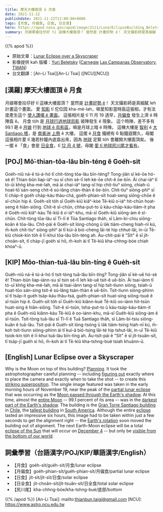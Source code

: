 ```yaml
---
title: 摩天大樓面頂 ê 月食
date: 2021-11-22
publishdate: 2021-11-22T12:00:00+0800
tags: [月食, 月偏食, 日食, 日全食]
hero: https://apod.nasa.gov/apod/image/2111/LunarEclipseBuilding_Beletsky_960.jpg
summary: 月娘哪會拄仔好 tī 這棟大樓面頂？ 當然是 計畫好勢 ê！ 天文攝影師是真細膩 leh 計畫這个畫面。
---
```


{{% apod %}}

- 原始文章：[Lunar Eclipse over a Skyscraper](https://apod.nasa.gov/apod/ap211122.html)
- 影像提供 kah 版權：[Yuri Beletsky](https://www.instagram.com/yuribeletsky/) ([Carnegie](http://carnegiescience.edu/) [Las Campanas Observatory](http://www.lco.cl/), [TWAN](https://twanight.org/about/))
- 台文翻譯：[An-Li Tsai][An-Li Tsai] ([NCU][NCU])

## [漢羅] 摩天大樓面頂 ê 月食
月娘哪會拄仔好 tī 這棟大樓面頂？
當然是 [計畫好勢 ê][Planning]！
天文攝影師是真細膩 leh 計畫這个畫面。
愛 [知影][figuring out] tī 佗位囥 kha-mé-lah，嘛愛知影當時翕這張相，才有法度產生這个 [使人讚嘆 ê 畫面][striking superposition]。
這張相片是 tī 11 月 19 透早，[月偏食][partial lunar eclipse] 發生上濟 ê 時陣翕 ê。
月食 to̍h 是 [月球行過地球烏影][Moon passed through the Earth's shadow t] 彼陣發生 ê 現象。
這个時陣，差不多有 99.1 葩 ê [月娘][entire Moon] 行到 [地球 ê 烏影區][darkest part of the Earth's shadow]，嘛是月球上暗 ê 時陣。
這棟大樓是 [智利][Chile] ê [大 Santiago 塔][Gran Torre Santiago building]，是 [南美洲][South America] [上懸][tallest building] ê 大樓。
這擺 ê [月食][eclipse] 攏總有 6 點鐘遐爾久，毋閣這張相片愛 tī 幾若秒鐘內底翕出來，因為 [地球][Earth's rotation] 足緊 to̍h 會離開大樓面頂矣。
後一擺 ê 「食」會是 [日全食][eclipse of the Sun]，tī [12 月 4 號][December 4]，毋閣 [愛 tī 地球尻川尾才看有][visible from the bottom of our world]。

## [POJ] Mô͘-thian-tōa-lâu bīn-téng ê Goe̍h-si̍t
Goe̍h-niû ná-ē tú-á-hó tī chit-tòng tōa-lâu bīn-téng?
Tong-jiân sī kè-ōe hó-sè ê!
Thian-bûn liap-iáⁿ-su sī chin sè-lī leh kè-ōe chit-ê ōe-bīn.
Ài chai-iáⁿ tī tó-ūi khǹg kha-mé-lah, mā ài chai-iáⁿ tang-sî hip chit-tiuⁿ siòng, chiah-ū hoat-tō͘ sán-seng chit-ê sú-lâng chàn-thàn ê ōe-bīn.
Chit-tiuⁿ siòng-phìⁿ sī tī cha̍p-it goe̍h cha̍p-káu thàu-chá, goe̍h-phian-si̍t hoat-seng siōng-chōe ê sî-chūn hip ê.
Goe̍h-si̍t to̍h sī Goe̍h-kiû kiâⁿ-kòe Tē-kiû o͘-iáⁿ hit-chūn hoat-seng ê hiān-siōng.
Chit-ê sî-chūn, chha-put-to ū káu-cha̍p-káu-tiám-it pha ê Goe̍h-niû kiâⁿ-kàu Tē-kiû ê o͘-iáⁿ-khu, mā-sī Goe̍h-kiû siōng-àm ê sî-chūn.
Chit-tòng tōa-lâu sī Tì-lī ê Tōa Santiago tha̍h, sī Lâm-bí-chiu siōng-koân ê tōa-lâu.
Chit-pái ê Goe̍h-si̍t lóng-chóng ū la̍k tiám-cheng hiah-nī kú, m̄-koh chit-tiuⁿ siòng-phìⁿ ài tī kúi-ā bió-cheng lāi-té hip chhut-lâi, in-ūi Tē-kiû chiok-kín to̍h ē lī-khui tōa-lâu bīn-téng ah.
Āu-chi̍t-pái ê "Si̍t" ē sī ji̍t-choân-si̍t, tī cha̍p-jī goe̍h sì hō, m̄-koh ài tī Tē-kiû kha-chhng-bóe chiah khòaⁿ-ū.

## [KIP] Môo-thian-tuā-lâu bīn-tíng ê Gue̍h-si̍t
Gue̍h-niû ná-ē tú-á-hó tī tsit-tòng tuā-lâu bīn-tíng?
Tong-jiân sī kè-uē hó-sè ê!
Thian-bûn liap-iánn-su sī tsin sè-lī leh kè-uē tsit-ê uē-bīn.
Ài tsai-iánn tī tó-uī khǹg kha-mé-lah, mā ài tsai-iánn tang-sî hip tsit-tiunn siòng, tsiah-ū huat-tōo sán-sing tsit-ê sú-lâng tsàn-thàn ê uē-bīn.
Tsit-tiunn siòng-phìnn sī tī tsa̍p-it gue̍h tsa̍p-káu thàu-tsá, gue̍h-phian-si̍t huat-sing siōng-tsuē ê sî-tsūn hip ê.
Gue̍h-si̍t to̍h sī Gue̍h-kiû kiânn-kuè Tē-kiû oo-iánn hit-tsūn huat-sing ê hiān-siōng.
Tsit-ê sî-tsūn, tsha-put-to ū káu-tsa̍p-káu-tiám-it pha ê Gue̍h-niû kiânn-kàu Tē-kiû ê oo-iánn-khu, mā-sī Gue̍h-kiû siōng-àm ê sî-tsūn.
Tsit-tòng tuā-lâu sī Tì-lī ê Tuā Santiago tha̍h, sī Lâm-bí-tsiu siōng-kuân ê tuā-lâu.
Tsit-pái ê Gue̍h-si̍t lóng-tsóng ū la̍k tiám-tsing hiah-nī kú, m̄-koh tsit-tiunn siòng-phìnn ài tī kuí-ā bió-tsing lāi-té hip tshut-lâi, in-uī Tē-kiû tsiok-kín to̍h ē lī-khui tuā-lâu bīn-tíng ah.
Āu-tsi̍t-pái ê "Si̍t" ē sī ji̍t-tsuân-si̍t, tī tsa̍p-jī gue̍h sì hō, m̄-koh ài tī Tē-kiû kha-tshng-bué tsiah khuànn-ū.

## [English] Lunar Eclipse over a Skyscraper
Why is the Moon on top of this building?
[Planning][Planning].
It took the astrophotographer careful planning -- including [figuring out][figuring out] exactly where to place the camera and exactly when to take the shot -- to create this [striking superposition][striking superposition].
The single image featured was taken in the early morning hours of November 19, near the peak of the [partial lunar eclipse][partial lunar eclipse] that was occurring as the [Moon passed through the Earth's shadow][Moon passed through the Earth's shadow e].
At this time, almost the [entire Moon][entire Moon] -- 99.1 percent of its area -- was in the [darkest part of the Earth's shadow][darkest part of the Earth's shadow].
The building is the [Gran Torre Santiago building][Gran Torre Santiago building] in [Chile][Chile], the [tallest building][tallest building] in [South America][South America].
Although the entire [eclipse][eclipse] lasted an impressive six hours, this image had to be taken within just a few seconds to get the alignment right -- the [Earth's rotation][Earth's rotation] soon moved the building out of alignment.
The next Earth-Moon eclipse will be a total [eclipse of the Sun][eclipse of the Sun] that will occur on [December 4][December 4] -- but only be [visible from the bottom of our world][visible from the bottom of our world].

## 詞彙學習（台語漢字/POJ/KIP/華語漢字/English）
- 【月食】goe̍h-si̍t/gue̍h-si̍t/月食/lunar eclipse
- 【月偏食】goe̍h-phian-si̍t/gue̍h-phian-si̍t/月偏食/partial lunar eclipse
- 【日食】ji̍t-si̍t/ji̍t-si̍t/日食/solar eclipse
- 【日全食】ji̍t-choân-si̍t/ji̍t-tsuân-si̍t/日全食/total solar eclipse
- 【尻川尾】kha-chhng-bóe/kha-tshng-bué/底部/bottom


{{% /apod %}}
[An-Li Tsai]: mailto:thianbun.taigi@gmail.com
[NCU]: https://www.astro.ncu.edu.tw

[Planning]:https://www.lifesavvy.com/p/uploads/2020/10/269d4e5a.jpg?width=1200
[figuring out]:https://www.popsci.com/people-have-been-able-to-predict-eclipses-for-really-long-time-heres-how/
[striking superposition]:https://apod.nasa.gov/apod/ap160831.html
[partial lunar eclipse]:https://www.timeanddate.com/eclipse/lunar/2021-november-19
[Moon passed through the Earth's shadow e]:https://apod.nasa.gov/apod/ap210525.html
[Moon passed through the Earth's shadow t]:https://apod.nasa.gov/apod/ap210525.html
[entire Moon]:https://solarsystem.nasa.gov/moons/earths-moon/in-depth/
[darkest part of the Earth's shadow]:https://www.nasa.gov/audience/forstudents/k-4/stories/umbra-and-penumbra
[Gran Torre Santiago building]:https://youtu.be/iFDo88o3Odo?t=55
[Chile]:https://en.wikipedia.org/wiki/Chile
[tallest building]:https://en.wikipedia.org/wiki/List_of_tallest_buildings#List_by_continent
[South America]:https://en.wikipedia.org/wiki/South_America
[eclipse]:https://www.nasa.gov/audience/forstudents/5-8/features/nasa-knows/what-is-an-eclipse-58
[Earth's rotation]:https://apod.nasa.gov/apod/ap200701.html
[eclipse of the Sun]:https://eclipse.gsfc.nasa.gov/SEatlas/SEatlas3/SEatlas2021.GIF
[December 4]:https://www.timeanddate.com/eclipse/solar/2021-december-4
[visible from the bottom of our world]:https://apod.nasa.gov/apod/ap170730.html

